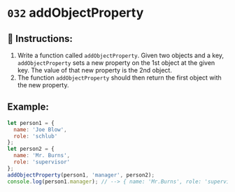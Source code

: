 # `032` addObjectProperty

## 📝 Instructions:

1. Write a function called `addObjectProperty`. Given two objects and a key, `addObjectProperty` sets a new property on the 1st object at the given key. The value of that new property is the 2nd object.
2. The function `addObjectProperty` should then return the first object with the new property.

## Example:

```Javascript
let person1 = {
  name: 'Joe Blow',
  role: 'schlub'
};
let person2 = {
  name: 'Mr. Burns',
  role: 'supervisor'
};
addObjectProperty(person1, 'manager', person2);
console.log(person1.manager); // --> { name: 'Mr.Burns', role: 'supervisor' }
```

